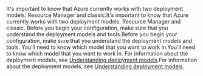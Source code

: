<span data-ttu-id="02b6e-101">It's important to know that Azure currently works with two deployment models: Resource Manager and classic.</span><span class="sxs-lookup"><span data-stu-id="02b6e-101">It's important to know that Azure currently works with two deployment models: Resource Manager and classic.</span></span> <span data-ttu-id="02b6e-102">Before you begin your configuration, make sure that you understand the deployment models and tools.</span><span class="sxs-lookup"><span data-stu-id="02b6e-102">Before you begin your configuration, make sure that you understand the deployment models and tools.</span></span> <span data-ttu-id="02b6e-103">You'll need to know which model that you want to work in.</span><span class="sxs-lookup"><span data-stu-id="02b6e-103">You'll need to know which model that you want to work in.</span></span> <span data-ttu-id="02b6e-104">For information about the deployment models, see [Understanding deployment models](../articles/resource-manager-deployment-model.md).</span><span class="sxs-lookup"><span data-stu-id="02b6e-104">For information about the deployment models, see [Understanding deployment models](../articles/resource-manager-deployment-model.md).</span></span>

